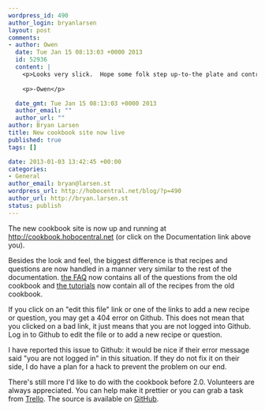 ```yaml
--- 
wordpress_id: 490
author_login: bryanlarsen
layout: post
comments: 
- author: Owen
  date: Tue Jan 15 08:13:03 +0000 2013
  id: 52936
  content: |
    <p>Looks very slick.  Hope some folk step up-to-the plate and contribute.</p>
    
    <p>-Owen</p>

  date_gmt: Tue Jan 15 08:13:03 +0000 2013
  author_email: ""
  author_url: ""
author: Bryan Larsen
title: New cookbook site now live
published: true
tags: []

date: 2013-01-03 13:42:45 +00:00
categories: 
- General
author_email: bryan@larsen.st
wordpress_url: http://hobocentral.net/blog/?p=490
author_url: http://bryan.larsen.st
status: publish
---
```

The new cookbook site is now up and running at http://cookbook.hobocentral.net (or click on the Documentation link above you).

Besides the look and feel, the biggest difference is that recipes and questions are now handled in a manner very similar to the rest of the documentation.   [the FAQ](http://cookbook.hobocentral.net/manual/faq) now contains all of the questions from the old cookbook and [the tutorials](http://cookbook.hobocentral.net/tutorials/recipes) now contain all of the recipes from the old cookbook.

If you click on an "edit this file" link or one of the links to add a new recipe or question, you may get a 404 error on Github.  This does not mean that you clicked on a bad link, it just means that you are not logged into Github.  Log in to Github to edit the file or to add a new recipe or question.

I have reported this issue to Github: it would be nice if their error message said "you are not logged in" in this situation.  If they do not fix it on their side, I do have a plan for a hack to prevent the problem on our end.

There's still more I'd like to do with the cookbook before 2.0.   Volunteers are always appreciated.  You can help make it prettier or you can grab a task from [Trello](https://trello.com/b/fvuauN0Q).   The source is available on [GitHub](https://github.com/Hobo/hobocookbook).
